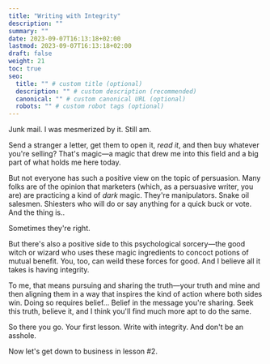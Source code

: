 ```yaml
---
title: "Writing with Integrity"
description: ""
summary: ""
date: 2023-09-07T16:13:18+02:00
lastmod: 2023-09-07T16:13:18+02:00
draft: false
weight: 21
toc: true
seo:
  title: "" # custom title (optional)
  description: "" # custom description (recommended)
  canonical: "" # custom canonical URL (optional)
  robots: "" # custom robot tags (optional)
---
```

Junk mail. I was mesmerized by it. Still am.

Send a stranger a letter, get them to open it, *read it*, and then buy whatever you're selling? That's magic&mdash;a magic that drew me into this field and a big part of what holds me here today.

 But not everyone has such a positive view on the topic of persuasion. Many folks are of the opinion that marketers (which, as a persuasive writer, you are) are practicing a kind of *dark* magic. They're manipulators. Snake oil salesmen. Shiesters who will do or say anything for a quick buck or vote. And the thing is..

 Sometimes they're right.

But there's also a positive side to this psychological sorcery&mdash;the good witch or wizard who uses these magic ingredients to concoct potions of mutual benefit. You, too, can weild these forces for good. And I believe all it takes is having integrity.

To me, that means pursuing and sharing the truth&mdash;your truth and mine and then aligning them in a way that inspires the kind of action where both sides win. Doing so requires belief... Belief in the message you're sharing. Seek this truth, believe it, and I think you'll find much more apt to do the same.

So there you go. Your first lesson. Write with integrity. And don't be an asshole.

Now let's get down to business in lesson #2.
